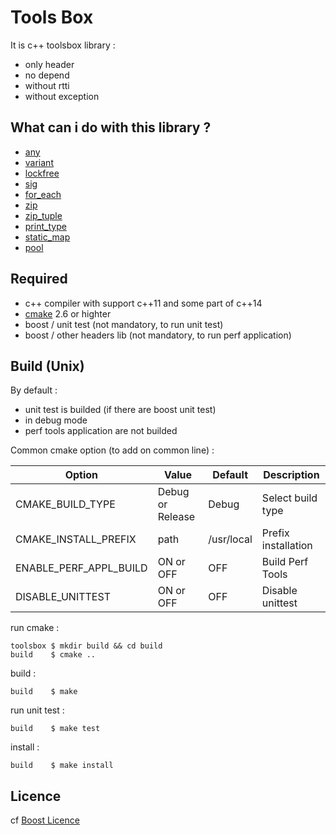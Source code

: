# Tools Box

It is c++ toolsbox library :
* only header
* no depend
* without rtti
* without exception

## What can i do with this library ?

* [any](./doc/any.md)
* [variant](./doc/variant.md)
* [lockfree](./doc/lockfree.md)
* [sig](./doc/sig.md)
* [for_each](./doc/for_each.md)
* [zip](./doc/zip.md)
* [zip_tuple](./doc/zip_tuple.md)
* [print_type](./doc/print_type.md)
* [static_map](./doc/static_map.md)
* [pool](./doc/pool.md)

## Required

* c++ compiler with support c++11 and some part of c++14
* [cmake](https://cmake.org/) 2.6 or highter
* boost / unit test (not mandatory, to run unit test)
* boost / other headers lib (not mandatory, to run perf application)

## Build (Unix)

By default :
* unit test is builded (if there are boost unit test)
* in debug mode
* perf tools application are not builded

Common cmake option (to add on common line) :

 Option | Value | Default | Description
--------| ------|---------|------------
CMAKE_BUILD_TYPE | Debug or Release | Debug | Select build type
CMAKE_INSTALL_PREFIX | path | /usr/local | Prefix installation
ENABLE_PERF_APPL_BUILD | ON or OFF | OFF | Build Perf Tools
DISABLE_UNITTEST | ON or OFF | OFF | Disable unittest

run cmake :

```shell
toolsbox $ mkdir build && cd build
build    $ cmake ..
```

build :

```shell
build    $ make
```

run unit test :

```shell
build    $ make test
```

install :

```shell
build    $ make install
```

## Licence

cf [Boost Licence](http://www.boost.org/LICENSE_1_0.txt)
